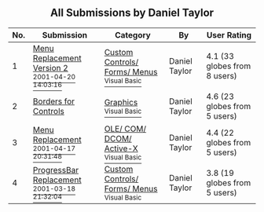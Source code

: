 ﻿<div align="center">

## All Submissions by Daniel Taylor

</div>

No.  | Submission | Category | By   | User Rating
---- | ---------- | -------- | ---- | -----------
1 | [Menu Replacement Version 2<br /><sup>2001-04-20 14:03:16</sup>](https://github.com/Planet-Source-Code/daniel-taylor-menu-replacement-version-2__1-22547) | [Custom Controls/ Forms/  Menus<br /><sup>Visual Basic</sup>](../ByCategory/custom-controls-forms-menus__1-4.md) | Daniel Taylor | 4.1 (33 globes from 8 users)
2 | [Borders for Controls<br />](https://github.com/Planet-Source-Code/daniel-taylor-borders-for-controls__1-21598) | [Graphics<br /><sup>Visual Basic</sup>](../ByCategory/graphics__1-46.md) | Daniel Taylor | 4.6 (23 globes from 5 users)
3 | [Menu Replacement<br /><sup>2001-04-17 20:31:48</sup>](https://github.com/Planet-Source-Code/daniel-taylor-menu-replacement__1-22488) | [OLE/ COM/ DCOM/ Active\-X<br /><sup>Visual Basic</sup>](../ByCategory/ole-com-dcom-active-x__1-29.md) | Daniel Taylor | 4.4 (22 globes from 5 users)
4 | [ProgressBar Replacement<br /><sup>2001-03-18 21:32:04</sup>](https://github.com/Planet-Source-Code/daniel-taylor-progressbar-replacement__1-21756) | [Custom Controls/ Forms/  Menus<br /><sup>Visual Basic</sup>](../ByCategory/custom-controls-forms-menus__1-4.md) | Daniel Taylor | 3.8 (19 globes from 5 users)
